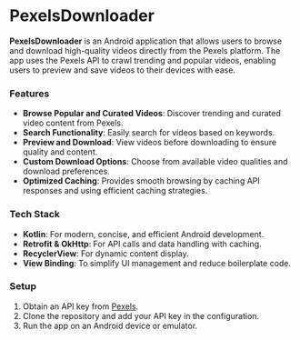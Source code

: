 PexelsDownloader
================

**PexelsDownloader** is an Android application that allows users to browse and download high-quality videos directly from the Pexels platform. The app uses the Pexels API to crawl trending and popular videos, enabling users to preview and save videos to their devices with ease.

### Features

*   **Browse Popular and Curated Videos**: Discover trending and curated video content from Pexels.
*   **Search Functionality**: Easily search for videos based on keywords.
*   **Preview and Download**: View videos before downloading to ensure quality and content.
*   **Custom Download Options**: Choose from available video qualities and download preferences.
*   **Optimized Caching**: Provides smooth browsing by caching API responses and using efficient caching strategies.

### Tech Stack

*   **Kotlin**: For modern, concise, and efficient Android development.
*   **Retrofit & OkHttp**: For API calls and data handling with caching.
*   **RecyclerView**: For dynamic content display.
*   **View Binding**: To simplify UI management and reduce boilerplate code.

### Setup

1.  Obtain an API key from [Pexels](https://www.pexels.com/api/).
2.  Clone the repository and add your API key in the configuration.
3.  Run the app on an Android device or emulator.
